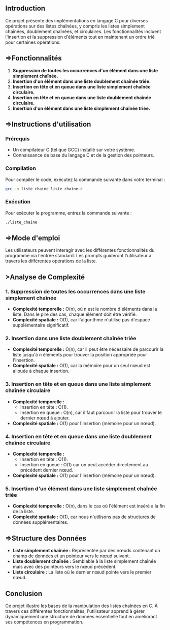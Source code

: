 ## Introduction

Ce projet présente des implémentations en langage C pour diverses opérations sur des listes chaînées, y compris les listes simplement chaînées, doublement chaînées, et circulaires. Les fonctionnalités incluent l'insertion et la suppression d'éléments tout en maintenant un ordre trié pour certaines opérations.

## =>Fonctionnalités

1. **Suppression de toutes les occurrences d'un élément dans une liste simplement chaînée.**
2. **Insertion d'un élément dans une liste doublement chaînée triée.**
3. **Insertion en tête et en queue dans une liste simplement chaînée circulaire.**
4. **Insertion en tête et en queue dans une liste doublement chaînée circulaire.**
5. **Insertion d'un élément dans une liste simplement chaînée triée.**

## =>Instructions d'utilisation

### Prérequis

- Un compilateur C (tel que GCC) installé sur votre système.
- Connaissance de base du langage C et de la gestion des pointeurs.

### Compilation

Pour compiler le code, exécutez la commande suivante dans votre terminal :

```bash
gcc -o liste_chaine liste_chaine.c
```

### Exécution

Pour exécuter le programme, entrez la commande suivante :

```bash
./liste_chaine
```

## =>Mode d'emploi

Les utilisateurs peuvent interagir avec les différentes fonctionnalités du programme via l'entrée standard. Les prompts guideront l'utilisateur à travers les différentes opérations de la liste.

## >Analyse de Complexité

### 1. **Suppression de toutes les occurrences dans une liste simplement chaînée**
- **Complexité temporelle :** O(n), où n est le nombre d'éléments dans la liste. Dans le pire des cas, chaque élément doit être vérifié.
- **Complexité spatiale :** O(1), car l'algorithme n'utilise pas d'espace supplémentaire significatif.

### 2. **Insertion dans une liste doublement chaînée triée**
- **Complexité temporelle :** O(n), car il peut être nécessaire de parcourir la liste jusqu'à n éléments pour trouver la position appropriée pour l'insertion.
- **Complexité spatiale :** O(1), car la mémoire pour un seul nœud est allouée à chaque insertion.

### 3. **Insertion en tête et en queue dans une liste simplement chaînée circulaire**
- **Complexité temporelle :**
  - Insertion en tête : O(1).
  - Insertion en queue : O(n), car il faut parcourir la liste pour trouver le dernier nœud à ajouter.
- **Complexité spatiale :** O(1) pour l'insertion (mémoire pour un nœud).

### 4. **Insertion en tête et en queue dans une liste doublement chaînée circulaire**
- **Complexité temporelle :**
  - Insertion en tête : O(1).
  - Insertion en queue : O(1) car on peut accéder directement au précédent dernier nœud.
- **Complexité spatiale :** O(1) pour l'insertion (mémoire pour un nœud).

### 5. **Insertion d'un élément dans une liste simplement chaînée triée**
- **Complexité temporelle :** O(n), dans le cas où l'élément est inséré à la fin de la liste.
- **Complexité spatiale :** O(1), car nous n'utilisons pas de structures de données supplémentaires.

## =>Structure des Données

- **Liste simplement chaînée :** Représentée par des nœuds contenant un champ de données et un pointeur vers le nœud suivant.
- **Liste doublement chaînée :** Semblable à la liste simplement chaînée mais avec des pointeurs vers le nœud précédent.
- **Liste circulaire :** La liste où le dernier nœud pointe vers le premier nœud.

## Conclusion

Ce projet illustre les bases de la manipulation des listes chaînées en C. À travers ces différentes fonctionnalités, l'utilisateur apprend à gérer dynamiquement une structure de données essentielle tout en améliorant ses compétences en programmation.
